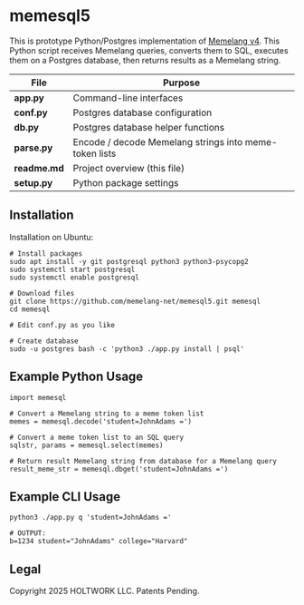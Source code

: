 # memesql5

This is prototype Python/Postgres implementation of [Memelang v4](https://memelang.net/04/). This Python script receives Memelang queries, converts them to SQL, executes them on a Postgres database, then returns results as a Memelang string.

| File | Purpose |
|------|---------------------------------------------------------------------|
| **app.py** | Command-line interfaces |
| **conf.py** | Postgres database configuration |
| **db.py** | Postgres database helper functions |
| **parse.py** | Encode / decode Memelang strings into meme-token lists |
| **readme.md** | Project overview (this file) |
| **setup.py** | Python package settings |

## Installation

Installation on Ubuntu:

	# Install packages
	sudo apt install -y git postgresql python3 python3-psycopg2
	sudo systemctl start postgresql
	sudo systemctl enable postgresql
	
	# Download files
	git clone https://github.com/memelang-net/memesql5.git memesql
	cd memesql

	# Edit conf.py as you like

	# Create database
	sudo -u postgres bash -c 'python3 ./app.py install | psql'

## Example Python Usage

	import memesql

	# Convert a Memelang string to a meme token list
	memes = memesql.decode('student=JohnAdams =')

	# Convert a meme token list to an SQL query
	sqlstr, params = memesql.select(memes)

	# Return result Memelang string from database for a Memelang query
	result_meme_str = memesql.dbget('student=JohnAdams =')

## Example CLI Usage

	python3 ./app.py q 'student=JohnAdams ='

	# OUTPUT:
	b=1234 student="JohnAdams" college="Harvard"

## Legal

Copyright 2025 HOLTWORK LLC. Patents Pending.